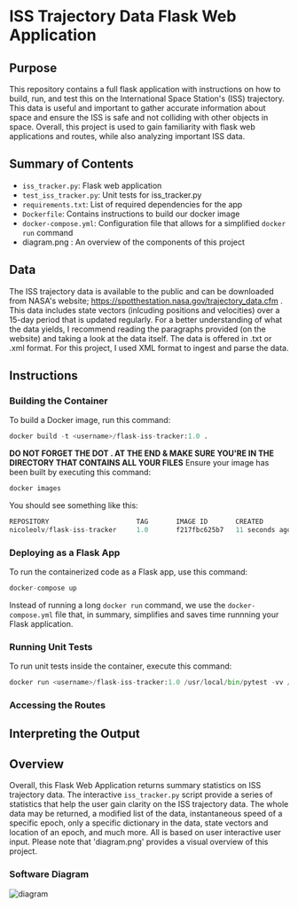 # ISS Trajectory Data Flask Web Application 

## Purpose
This repository contains a full flask application with instructions on how to build, run, and test this on the International Space Station's (ISS) trajectory. This data is useful and important to gather accurate information about space and ensure the ISS is safe and not colliding with other objects in space. Overall, this project is used to gain familiarity with flask web applications and routes, while also analyzing important ISS data.

## Summary of Contents
* `iss_tracker.py`: Flask web application
* `test_iss_tracker.py`: Unit tests for iss_tracker.py
* `requirements.txt`: List of required dependencies for the app 
* `Dockerfile`: Contains instructions to build our docker image
* `docker-compose.yml`: Configuration file that allows for a simplified `docker run` command 
* diagram.png : An overview of the components of this project

## Data
The ISS trajectory data is available to the public and can be downloaded from NASA's website; https://spotthestation.nasa.gov/trajectory_data.cfm . This data includes state vectors (inlcuding positions and velocities) over a 15-day period that is updated regularly. For a better understanding of what the data yields, I recommend reading the paragraphs provided (on the website) and taking a look at the data itself. The data is offered in .txt or .xml format. For this project, I used XML format to ingest and parse the data. 

## Instructions
### Building the Container
To build a Docker image, run this command:
```python
docker build -t <username>/flask-iss-tracker:1.0 . 
```
**DO NOT FORGET THE DOT . AT THE END & MAKE SURE YOU'RE IN THE DIRECTORY THAT CONTAINS ALL YOUR FILES**
Ensure your image has been built by executing this command:
```python
docker images
```
You should see something like this:
```python
REPOSITORY                      TAG       IMAGE ID       CREATED          SIZE
nicoleolv/flask-iss-tracker     1.0       f217fbc625b7   11 seconds ago   1.01GB
```
### Deploying as a Flask App
To run the containerized code as a Flask app, use this command:
```python
docker-compose up 
```
Instead of running a long `docker run` command, we use the `docker-compose.yml` file that, in summary, simplifies and saves time runnning your Flask application. 
### Running Unit Tests
To run unit tests inside the container, execute this command:
```python
docker run <username>/flask-iss-tracker:1.0 /usr/local/bin/pytest -vv /app/test_iss_tracker.py
```
### Accessing the Routes 

## Interpreting the Output 

## Overview 
Overall, this Flask Web Application returns summary statistics on ISS trajectory data. The interactive `iss_tracker.py` script provide a series of statistics that help the user gain clarity on the ISS trajectory data. The whole data may be returned, a modified list of the data, instantaneous speed of a specific epoch, only a specific dictionary in the data, state vectors and location of an epoch, and much more. All is based on user interactive user input. Please note that 'diagram.png' provides a visual overview of this project.  
### Software Diagram 
![diagram](https://github.com/nicoleolv/flask-app/assets/142863540/b84928d3-08be-4f80-ac92-1e46cf98ef58)

